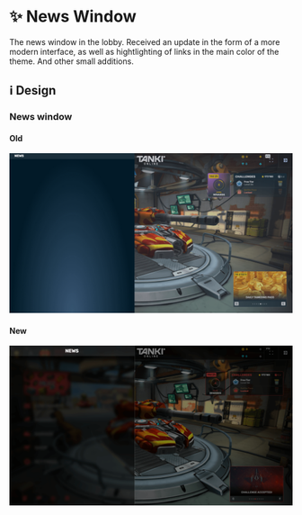 # ✨ News Window

The news window in the lobby. Received an update in the form of a more modern interface, as well as hightlighting of links in the main color of the theme. And other small additions.

## ℹ️ Design

### News window

#### Old

![](/images/lobby/old/news.png)

#### New

![](/images/lobby/new/news.png)
